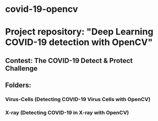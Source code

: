 # covid-19-opencv
# Project repository: "Deep Learning COVID-19 detection with OpenCV"
## Contest: The COVID-19 Detect & Protect Challenge
## Folders:
### Virus-Cells (Detecting COVID-19 Virus Cells with OpenCV)
### X-ray (Detecting COVID-19 in X-ray with OpenCV)
